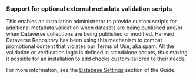 ### Support for optional external metadata validation scripts

This enables an installation administrator to provide custom scripts for additional metadata validation when datasets are being published and/or when Dataverse collections are being published or modified. Harvard Dataverse Repository has been using this mechanism to combat promotional content that violates our Terms of Use, aka spam. All the validation or verification logic is defined in standalone scripts, thus making it possible for an installation to add checks custom-tailored to their needs.  

For more information, see the [Database Settings](https://guides.dataverse.org/en/5.9/installation/config.html) section of the Guide.
